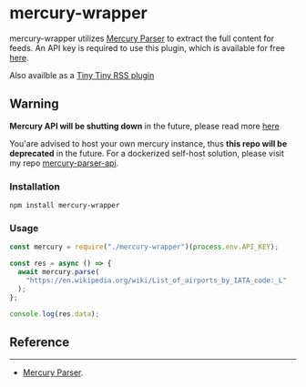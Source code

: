 # mercury-wrapper

mercury-wrapper utilizes [Mercury Parser](https://mercury.postlight.com/web-parser/) to extract the full content for feeds. An API key is required to use this plugin, which is available for free [here](https://mercury.postlight.com/web-parser/).

Also availble as a [Tiny Tiny RSS plugin](https://github.com/HenryQW/mercury_fulltext)

## Warning

**Mercury API will be shutting down** in the future, please read more [here](https://postlight.com/trackchanges/mercury-goes-open-source)

You'are advised to host your own mercury instance, thus **this repo will be deprecated** in the future. For a dockerized self-host solution, please visit my repo [mercury-parser-api](https://github.com/HenryQW/mercury-parser-api).

### Installation

```
npm install mercury-wrapper
```

### Usage

```js
const mercury = require("./mercury-wrapper")(process.env.API_KEY);

const res = async () => {
  await mercury.parse(
    "https://en.wikipedia.org/wiki/List_of_airports_by_IATA_code:_L"
  );
};

console.log(res.data);
```

## Reference
------------------------
* [Mercury Parser](https://mercury.postlight.com/web-parser/).
